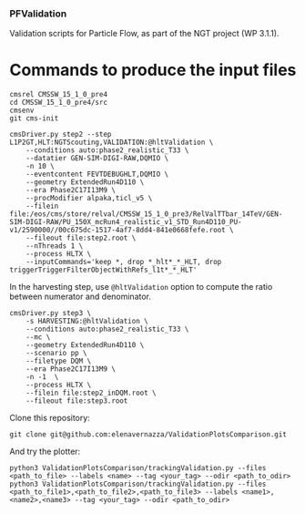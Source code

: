 ### PFValidation

Validation scripts for Particle Flow, as part of the NGT project (WP 3.1.1).

# Commands to produce the input files

    cmsrel CMSSW_15_1_0_pre4
    cd CMSSW_15_1_0_pre4/src
    cmsenv
    git cms-init

    cmsDriver.py step2 --step L1P2GT,HLT:NGTScouting,VALIDATION:@hltValidation \
        --conditions auto:phase2_realistic_T33 \
        --datatier GEN-SIM-DIGI-RAW,DQMIO \
        -n 10 \
        --eventcontent FEVTDEBUGHLT,DQMIO \
        --geometry ExtendedRun4D110 \
        --era Phase2C17I13M9 \
        --procModifier alpaka,ticl_v5 \
        --filein file:/eos/cms/store/relval/CMSSW_15_1_0_pre3/RelValTTbar_14TeV/GEN-SIM-DIGI-RAW/PU_150X_mcRun4_realistic_v1_STD_Run4D110_PU-v1/2590000//00c675dc-1517-4af7-8dd4-841e0668fefe.root \
        --fileout file:step2.root \
        --nThreads 1 \
        --process HLTX \
        --inputCommands='keep *, drop *_hlt*_*_HLT, drop triggerTriggerFilterObjectWithRefs_l1t*_*_HLT'

In the harvesting step, use `@hltValidation` option to compute the ratio between numerator and denominator.

    cmsDriver.py step3 \
        -s HARVESTING:@hltValidation \
        --conditions auto:phase2_realistic_T33 \
        --mc \
        --geometry ExtendedRun4D110 \
        --scenario pp \
        --filetype DQM \
        --era Phase2C17I13M9 \
        -n -1  \
        --process HLTX \
        --filein file:step2_inDQM.root \
        --fileout file:step3.root

Clone this repository:

    git clone git@github.com:elenavernazza/ValidationPlotsComparison.git

And try the plotter:

    python3 ValidationPlotsComparison/trackingValidation.py --files <path_to_file> --labels <name> --tag <your_tag> --odir <path_to_odir>
    python3 ValidationPlotsComparison/trackingValidation.py --files <path_to_file1>,<path_to_file2>,<path_to_file3> --labels <name1>,<name2>,<name3> --tag <your_tag> --odir <path_to_odir>
